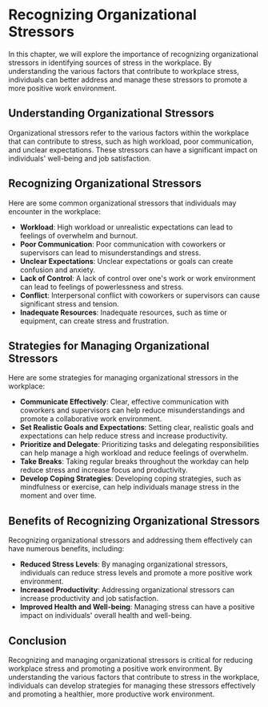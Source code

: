Recognizing Organizational Stressors
==============================================================================

In this chapter, we will explore the importance of recognizing organizational stressors in identifying sources of stress in the workplace. By understanding the various factors that contribute to workplace stress, individuals can better address and manage these stressors to promote a more positive work environment.

Understanding Organizational Stressors
--------------------------------------

Organizational stressors refer to the various factors within the workplace that can contribute to stress, such as high workload, poor communication, and unclear expectations. These stressors can have a significant impact on individuals' well-being and job satisfaction.

Recognizing Organizational Stressors
------------------------------------

Here are some common organizational stressors that individuals may encounter in the workplace:

* **Workload**: High workload or unrealistic expectations can lead to feelings of overwhelm and burnout.
* **Poor Communication**: Poor communication with coworkers or supervisors can lead to misunderstandings and stress.
* **Unclear Expectations**: Unclear expectations or goals can create confusion and anxiety.
* **Lack of Control**: A lack of control over one's work or work environment can lead to feelings of powerlessness and stress.
* **Conflict**: Interpersonal conflict with coworkers or supervisors can cause significant stress and tension.
* **Inadequate Resources**: Inadequate resources, such as time or equipment, can create stress and frustration.

Strategies for Managing Organizational Stressors
------------------------------------------------

Here are some strategies for managing organizational stressors in the workplace:

* **Communicate Effectively**: Clear, effective communication with coworkers and supervisors can help reduce misunderstandings and promote a collaborative work environment.
* **Set Realistic Goals and Expectations**: Setting clear, realistic goals and expectations can help reduce stress and increase productivity.
* **Prioritize and Delegate**: Prioritizing tasks and delegating responsibilities can help manage a high workload and reduce feelings of overwhelm.
* **Take Breaks**: Taking regular breaks throughout the workday can help reduce stress and increase focus and productivity.
* **Develop Coping Strategies**: Developing coping strategies, such as mindfulness or exercise, can help individuals manage stress in the moment and over time.

Benefits of Recognizing Organizational Stressors
------------------------------------------------

Recognizing organizational stressors and addressing them effectively can have numerous benefits, including:

* **Reduced Stress Levels**: By managing organizational stressors, individuals can reduce stress levels and promote a more positive work environment.
* **Increased Productivity**: Addressing organizational stressors can increase productivity and job satisfaction.
* **Improved Health and Well-being**: Managing stress can have a positive impact on individuals' overall health and well-being.

Conclusion
----------

Recognizing and managing organizational stressors is critical for reducing workplace stress and promoting a positive work environment. By understanding the various factors that contribute to stress in the workplace, individuals can develop strategies for managing these stressors effectively and promoting a healthier, more productive work environment.
